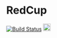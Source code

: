 # RedCup


[![Build Status](https://travis-ci.org/Nicacioneto/RedCup.svg?branch=master)](https://travis-ci.org/Nicacioneto/RedCup)
<a href="https://play.google.com/store/apps/details?id=com.arthur.redcup&hl=en"><img src="http://i.imgur.com/RpSf9nt.png" height="20" ></a>
